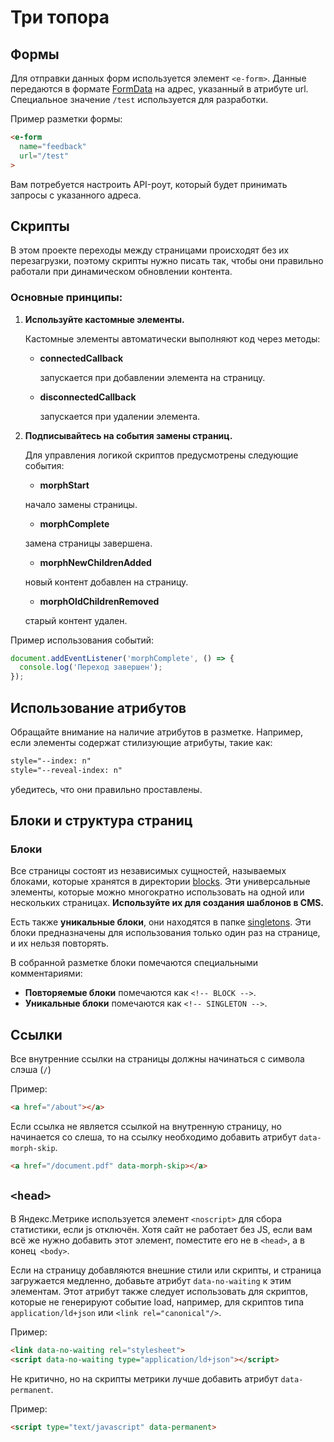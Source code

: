 # Три топора

## Формы

Для отправки данных форм используется элемент `<e-form>`. Данные передаются в формате [FormData](https://developer.mozilla.org/en-US/docs/Web/API/FormData) на адрес, указанный в атрибуте url. Специальное значение `/test` используется для разработки.

Пример разметки формы:

```html
<e-form
  name="feedback"
  url="/test"
>
```

Вам потребуется настроить API-роут, который будет принимать запросы с указанного адреса.

## Скрипты

В этом проекте переходы между страницами происходят без их перезагрузки, поэтому скрипты нужно писать так, чтобы они правильно работали при динамическом обновлении контента.

### Основные принципы:

1. **Используйте кастомные элементы.**

    Кастомные элементы автоматически выполняют код через методы:

    - **connectedCallback** 

      запускается при добавлении элемента на страницу.

    - **disconnectedCallback** 

      запускается при удалении элемента.

2. **Подписывайтесь на события замены страниц.**

    Для управления логикой скриптов предусмотрены следующие события:

    - **morphStart**

     начало замены страницы.

    - **morphComplete**

     замена страницы завершена.

    - **morphNewChildrenAdded**

     новый контент добавлен на страницу.

    - **morphOldChildrenRemoved**

     старый контент удален.

Пример использования событий:

```ts
document.addEventListener('morphComplete', () => {
  console.log('Переход завершен');
});
```

## Использование атрибутов

Обращайте внимание на наличие атрибутов в разметке. Например, если элементы содержат стилизующие атрибуты, такие как:

```html
style="--index: n"
style="--reveal-index: n"
```

убедитесь, что они правильно проставлены.

## Блоки и структура страниц

### Блоки

Все страницы состоят из независимых сущностей, называемых блоками, которые хранятся в директории [blocks](/src/blocks/). Эти универсальные элементы, которые можно многократно использовать на одной или нескольких страницах. **Используйте их для создания шаблонов в CMS.**

Есть также **уникальные блоки**, они находятся в папке [singletons](/src/singletons/). Эти блоки предназначены для использования только один раз на странице, и их нельзя повторять.

В собранной разметке блоки помечаются специальными комментариями:

- **Повторяемые блоки** помечаются как `<!-- BLOCK -->`.
- **Уникальные блоки** помечаются как `<!-- SINGLETON -->`.

## Ссылки

Все внутренние ссылки на страницы должны начинаться с символа слэша (`/`)

Пример: 

```html
<a href="/about"></a>
```

Если ссылка не является ссылкой на внутренную страницу, но начинается со слеша, то на ссылку необходимо добавить атрибут `data-morph-skip`.

```html
<a href="/document.pdf" data-morph-skip></a>
```

## `<head>`

В Яндекс.Метрике используется элемент `<noscript>` для сбора статистики, если js отключён. Хотя сайт не работает без JS, если вам всё же нужно добавить этот элемент, поместите его не в `<head>`, а в конец` <body>`.

Если на страницу добавляются внешние стили или скрипты, и страница загружается медленно, добавьте атрибут `data-no-waiting` к этим элементам. Этот атрибут также следует использовать для скриптов, которые не генерируют событие load, например, для скриптов типа `application/ld+json` или `<link rel="canonical"/>`.

Пример:

```html
<link data-no-waiting rel="stylesheet">
<script data-no-waiting type="application/ld+json"></script>
```

Не критично, но на скрипты метрики лучше добавить атрибут `data-permanent`.

Пример:

```html
<script type="text/javascript" data-permanent>
```